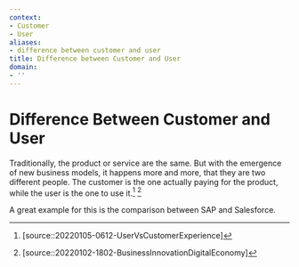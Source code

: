```yaml
---
context:
- Customer
- User
aliases:
- difference between customer and user
title: Difference between Customer and User
domain:
- ''
---
```


# Difference Between Customer and User

Traditionally, the product or service are the same. But with the emergence of new business models, it happens more and more, that they are two different people. The customer is the one actually paying for the product, while the user is the one to use it.[^1] [^2]

A great example for this is the comparison between SAP and Salesforce.

[^1]: [source::20220105-0612-UserVsCustomerExperience]
[^2]: [source::20220102-1802-BusinessInnovationDigitalEconomy]
